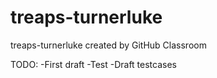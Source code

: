 # treaps-turnerluke
treaps-turnerluke created by GitHub Classroom

TODO:
-First draft
-Test
-Draft testcases


